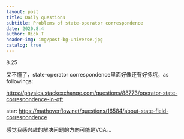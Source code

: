 ```yaml
---
layout: post
title: Daily questions
subtitle: Problems of state-operator correspondence
date: 2020.8.4
author: Rick.T
header-img: img/post-bg-universe.jpg
catalog: true
---
```


8.25

又不懂了，state-operator correspondence里面好像还有好多坑，as followings:

https://physics.stackexchange.com/questions/88773/operator-state-correspondence-in-qft

star: https://mathoverflow.net/questions/16584/about-state-field-correspondence

感觉我感兴趣的解决问题的方向可能是VOA。。
